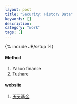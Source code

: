 ```yaml
---
layout: post
title: "Security: History Data"
keywords: []
description: 
category: "work"
tags: []
---
```

{% include JB/setup %}


#### Method
1. Yahoo finance
2. [Tushare](https://tushare.pro/user/center)


#### website
1. [天天基金](https://fund.eastmoney.com/)

